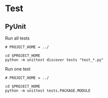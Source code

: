 # Test

## PyUnit

Run all tests

```
# PROJECT_HOME = ../

cd $PROJECT_HOME
python -m unittest discover tests "test_*.py"
```

Run one test

```
# PROJECT_HOME = ../

cd $PROJECT_HOME
python -m unittest tests.PACKAGE.MODULE

```
